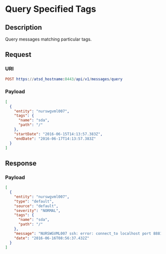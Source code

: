 # Query Specified Tags

## Description

Query messages matching particular tags.

## Request

### URI
```elm
POST https://atsd_hostname:8443/api/v1/messages/query
```
### Payload
```json
[
  {
    "entity": "nurswgvml007",
    "tags": {
      "name": "sda",
      "path": "/"
    },
    "startDate": "2016-06-15T14:13:57.383Z",
    "endDate": "2016-06-17T14:13:57.383Z"
  }
]
```

## Response

### Payload
```json
[
  {
    "entity": "nurswgvml007",
    "type": "default",
    "source": "default",
    "severity": "NORMAL",
    "tags": {
      "name": "sda",
      "path": "/"
    },
    "message": "NURSWGVML007 ssh: error: connect_to localhost port 8881: failed.",
    "date": "2016-06-16T08:56:37.432Z"
  }
]
```
